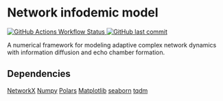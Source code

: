 # Network infodemic model
[![GitHub Actions Workflow Status](https://custom-icon-badges.demolab.com/github/actions/workflow/status/garland-culbreth/network-infodemic-model/.github%2Fworkflows%2Fpytest.yml?style=flat-square&logo=check-circle-fill&label=build&labelColor=%2332383f&color=%232da44e)
](https://github.com/garland-culbreth/network-infodemic-model/actions/workflows/pytest.yml) [![GitHub last commit](https://custom-icon-badges.demolab.com/github/last-commit/garland-culbreth/network-infodemic-model?style=flat-square&logo=commit&logoColor=%23f5f5f5&labelColor=%2332383f&color=%238250df)](https://github.com/garland-culbreth/network-infodemic-model/commits/main/)

A numerical framework for modeling adaptive complex network dynamics with information diffusion and echo chamber formation.

## Dependencies

[NetworkX](https://networkx.org/) [Numpy](https://numpy.org/) [Polars](https://pola.rs/) [Matplotlib](https://matplotlib.org/) [seaborn](https://seaborn.pydata.org/) [tqdm](https://tqdm.github.io/)
